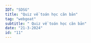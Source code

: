 ```yaml
---
IDT: "SDSG"
title: "Quiz về toán học căn bản"
tag: "webgoat"
subtitle: " Quiz về toán học căn bản"
date: "21-3-2024"
id: "11"
---
```

